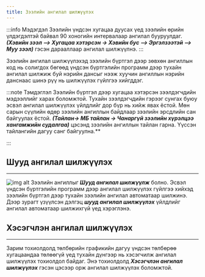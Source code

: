 ```yaml
---
title: Зээлийн ангилал шилжүүлэх
---
```


:::info Мэдэгдэл
Зээлийн үндсэн хугацаа дуусах үед зээлийн өрийн үлдэгдэлтэй байвал 90 хоногийн интервалаар ангилал бууруулдаг. _**(Хэвийн зээл –> Хугацаа хэтэрсэн -> Хэвийн бус –> Эргэлзээтэй –> Муу зээл)**_ гэсэн дарааллаар ангилал шилжүүлнэ. 
:::

Зээлийн ангилал шилжүүлэхэд зээлийн бүртгэл дээр зөвхөн ангиллын код нь солигдох бөгөөд үндсэн бүртгэлийн программ дээр тухайн ангилал шилжиж буй нэрийн дансыг нээж хуучин ангиллын нэрийн данснаас шинэ рүү нь шилжүүлэх гүйлгээ хийгддэг. 

:::note Тэмдэглэл
Зээлийн бүртгэл дээр хугацаа хэтэрсэн зээлдэгчдийн мэдээллийг харах боломжтой. Тухайн зээлдэгчдийн гэрээг сунгах буюу эсвэл ангилал шилжүүлэх үйлдлийг дор бүр нь хийж явах ёстой. Мөн сарын сүүлийн өдөр зээлийн ангиллын байдлаар зээлийн эрсдлийн сан байгуулах ёстой. _**(Тайлан-> МБ тайлан -> Чанаргүй зээлийн хүрэлцээ хангамжийн судалгаа)**_ цэсэнд зээлийн ангиллын тайлан гарна. Үүссэн тайлангийн дагуу санг байгуулна.**

:::

## Шууд ангилал шилжүүлэх 
___
![img alt](/img/zAngilal.png)
Зээлийн ангиллыг _**Шууд ангилал шилжүүлж**_ болно. Эсвэл үндсэн бүртгэлийн программ дээр ангилал шилжүүлэх гүйлгээ хийхэд зээлийн бүртгэл дээр тухайн зээлийн ангилал автоматаар шилжинэ. Дээр зурагт үзүүлсэн дэлгэц _**шууд ангилал шилжүүлэх**_ үйлдлийг ангилал автоматаар шилжихгүй үед хэрэглэнэ.

## Хэсэгчлэн ангилал шилжүүлэх
___
Зарим тохиолдолд төлбөрийн графикийн дагуу үндсэн төлбөрөө хугацаандаа төлөөгүй үед тухайн дүнгээр нь хэсэгчилж ангилал шилжүүлэх тохиолдол байдаг. Энэ тохиолдолд _**Хэсэгчлэн ангилал шилжүүлэх**_ гэсэн цэсээр орж ангилал шилжүүлэх боломжтой.
